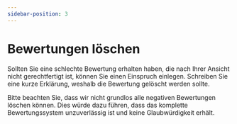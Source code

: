 ```yaml
---
sidebar-position: 3
---
```


# Bewertungen löschen

Sollten Sie eine schlechte Bewertung erhalten haben, die nach Ihrer Ansicht nicht gerechtfertigt ist, können Sie einen Einspruch einlegen. Schreiben Sie eine kurze Erklärung, weshalb die Bewertung gelöscht werden sollte.

Bitte beachten Sie, dass wir nicht grundlos alle negativen Bewertungen löschen können. Dies würde dazu führen, dass das komplette Bewertungssystem unzuverlässig ist und keine Glaubwürdigkeit erhält.
